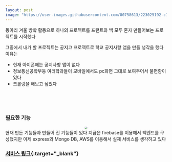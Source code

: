 ```yaml
---
layout: post
image: "https://user-images.githubusercontent.com/80758613/223025192-c1f64d0e-2296-4363-90b1-2d67bb6cd7dd.png"
---
```


동아리 겨울 방학 활동으로 하나의 프로젝트를 프런트와 백 모두 혼자 만들어보는 프로젝트를 시작했다

그중에서 내가 할 프로젝트는 공지고 프로젝트로 학교 공지사항 앱을 만들 생각을 했다 이유는

* 현재 아이폰에는 공지사항 앱이 없다
* 정보통신공학부등 여러학과들이 모바일에서도 pc화면 그대로 보여주어서 불편함이 있다
* 크롤링을 해보고 싶었다

&nbsp;

&nbsp;

### 필요한 기능

<center>
<img src="https://user-images.githubusercontent.com/80758613/223025192-c1f64d0e-2296-4363-90b1-2d67bb6cd7dd.png" style="zoom:50%;">
</center>
현재 만든 기능들과 만들어 진 기능들이 있다 지금은 firebase를 이용해서 백엔드를 구성했지만 이제 express와 Mongo DB, AWS를 이용해서 실제 서비스를 생각하고 있다

### [서비스 링크](https://notification-go-cbnu.web.app){:target="_blank"}

